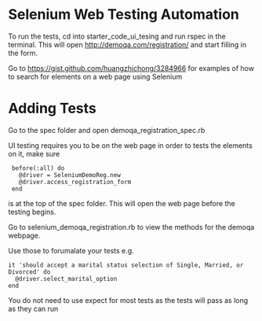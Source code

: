 # Selenium Web Testing Automation

To run the tests, cd into starter_code_ui_tesing and run rspec in the terminal. This will open http://demoqa.com/registration/ and start filling in the form.

Go to https://gist.github.com/huangzhichong/3284966 for examples of how to search for elements on a web page using Selenium

# Adding Tests

Go to the spec folder and open demoqa_registration_spec.rb

UI testing requires you to be on the web page in order to tests the elements on it, make sure
 ```
  before(:all) do
    @driver = SeleniumDemoReg.new
    @driver.access_registration_form
  end
  ```

  is at the top of the spec folder. This will open the web page before the testing begins.

  Go to selenium_demoqa_registration.rb  to view the methods for the demoqa webpage.

  Use those to forumalate your tests
  e.g.
  ```
  it 'should accept a marital status selection of Single, Married, or Divorced' do
    @driver.select_marital_option
  end
  ```
  You do not need to use expect for most tests as the tests will pass as long as they can run
